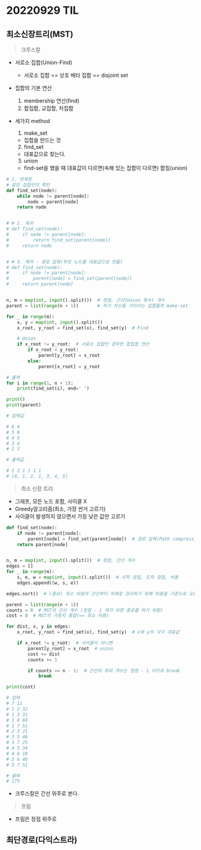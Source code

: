 # 20220929 TIL

## 최소신장트리(MST)

> 크루스칼

  - 서로소 집합(Union-Find)
    - 서로소 집합 == 상호 배타 집합 == disjoint set

  - 집합의 기본 연산
    1. membership 연산(find)
    2. 합집합, 교집합, 차집합

  - 세가지 method

    1. make_set

      - 집합을 만드는 것

    2. find_set

      - 대표값으로 찾는다.

    3. union

      - find-set을 했을 때 대표값이 다르면(속해 있는 집합이 다르면) 합침(union)

```py
# 1. 반복문
# 같은 집합인지 확인
def find_set(node):
    while node != parent[node]:
        node = parent[node]
    return node


# # 2. 재귀
# def find_set(node):
#     if node != parent[node]:
#         return find_set(parent[node])
#     return node


# # 3. 재귀 - 경로 압축(부모 노드를 대표값으로 만듦)
# def find_set(node):
#     if node != parent[node]:
#         parent[node] = find_set(parent[node])
#     return parent[node]


n, m = map(int, input().split())  # 정점, 간선(Union 횟수) 개수
parent = list(range(n + 1))       # 자기 자신을 가리키는 집합들의 make-set

for _ in range(m):
    x, y = map(int, input().split())
    x_root, y_root = find_set(x), find_set(y)  # Find

    # Union
    if x_root != y_root:  # 서로소 집합인 경우만 합집합 연산
        if x_root < y_root:
            parent[y_root] = x_root
        else:
            parent[x_root] = y_root

# 출력
for i in range(1, n + 1):
    print(find_set(i), end=' ')

print()
print(parent)

# 입력값

# 6 4
# 5 6
# 4 5
# 3 4
# 1 3

# 출력값

# 1 2 1 1 1 1 
# [0, 1, 2, 1, 3, 4, 5]
```

> 최소 신장 트리

- 그래프, 모든 노드 포함, 사이클 X
- Greedy알고리즘(최소, 가장 싼거 고르기)
- 사이클이 발생하지 않으면서 가장 낮은 값만 고르기

```py
def find_set(node):
    if node != parent[node]:
        parent[node] = find_set(parent[node])  # 경로 압축(Path compression)
    return parent[node]


n, m = map(int, input().split())  # 정점, 간선 개수
edges = []
for _ in range(m):
    s, e, w = map(int, input().split())  # 시작 정점, 도착 정점, 비용
    edges.append((w, s, e))

edges.sort()  # (중요) 최소 비용의 간선부터 차례로 검사하기 위해 비용을 기준으로 오름차순 정렬

parent = list(range(n + 1))
counts = 0  # MST의 간선 개수 (정점 - 1 개가 되면 종료를 하기 위함)
cost = 0  # MST의 가중치 총합(== 최소 비용)

for dist, x, y in edges:
    x_root, y_root = find_set(x), find_set(y)  # x와 y의 각각 대표값

    if x_root != y_root:  # 사이클이 아니면
        parent[y_root] = x_root  # union
        cost += dist
        counts += 1

        if counts >= n - 1:  # 간선의 최대 개수는 정점 - 1 이므로 break
            break

print(cost)

# 입력
# 7 11
# 1 2 32
# 1 3 31
# 1 6 60
# 1 7 51
# 2 3 21
# 3 5 46
# 3 7 25
# 4 5 34
# 4 6 18
# 5 6 40
# 5 7 51

# 출력
# 175
```

- 크루스칼은 간선 위주로 본다.

> 프림

- 프림은 정점 위주로



## 최단경로(다익스트라)